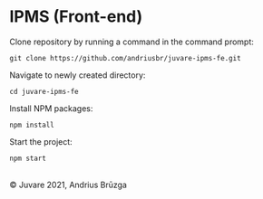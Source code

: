 # IPMS (Front-end)

Clone repository by running a command in the command prompt:

`git clone https://github.com/andriusbr/juvare-ipms-fe.git`

Navigate to newly created directory:

`cd juvare-ipms-fe`

Install NPM packages:

`npm install`

Start the project:

`npm start`


<br/>
© Juvare 2021, Andrius Brūzga